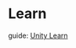 # Learn
guide: [Unity Learn](https://learn.unity.com/project/ruby-s-adventure-2d-chu-xue-zhe?uv=2020.3)